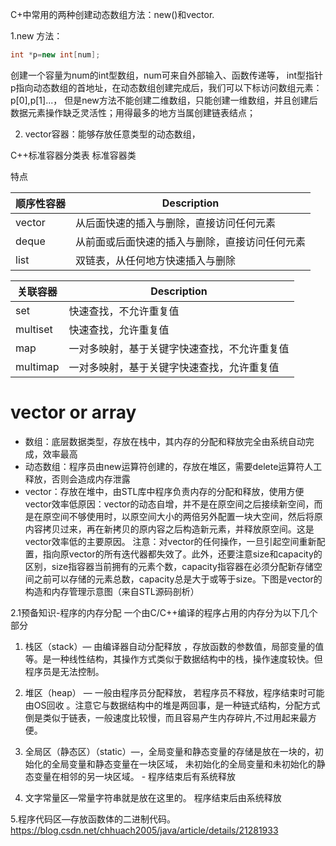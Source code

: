 C+中常用的两种创建动态数组方法：new()和vector.

1.new 方法：
```cpp
int *p=new int[num];
```
创建一个容量为num的int型数组，num可来自外部输入、函数传递等，
int型指针p指向动态数组的首地址，在动态数组创建完成后，我们可以下标访问数组元素：p[0],p[1]...，
但是new方法不能创建二维数组，只能创建一维数组，并且创建后数据元素操作缺乏灵活性；用得最多的地方当属创建链表结点；

2. vector容器：能够存放任意类型的动态数组，

C++标准容器分类表
标准容器类

特点

| 顺序性容器 | Description |
|--------- | -------- |
| vector | 从后面快速的插入与删除，直接访问任何元素 |
| deque | 从前面或后面快速的插入与删除，直接访问任何元素 |
| list | 双链表，从任何地方快速插入与删除 |

| 关联容器| Description|
|--------- | -------- |
set | 快速查找，不允许重复值
multiset | 快速查找，允许重复值
map | 一对多映射，基于关键字快速查找，不允许重复值
multimap | 一对多映射，基于关键字快速查找，允许重复值

# vector or array 
* 数组：底层数据类型，存放在栈中，其内存的分配和释放完全由系统自动完成，效率最高
* 动态数组：程序员由new运算符创建的，存放在堆区，需要delete运算符人工释放，否则会造成内存泄露
* vector：存放在堆中，由STL库中程序负责内存的分配和释放，使用方便
vector效率低原因：vector的动态自增，并不是在原空间之后接续新空间，而是在原空间不够使用时，以原空间大小的两倍另外配置一块大空间，然后将原内容拷贝过来，再在新拷贝的原内容之后构造新元素，并释放原空间。这是vector效率低的主要原因。
注意：对vector的任何操作，一旦引起空间重新配置，指向原vector的所有迭代器都失效了。此外，还要注意size和capacity的区别，size指容器当前拥有的元素个数，capacity指容器在必须分配新存储空间之前可以存储的元素总数，capacity总是大于或等于size。下图是vector的构造和内存管理示意图（来自STL源码剖析）

2.1预备知识-程序的内存分配
一个由C/C++编译的程序占用的内存分为以下几个部分

1. 栈区（stack）— 由编译器自动分配释放 ，存放函数的参数值，局部变量的值等。是一种线性结构，其操作方式类似于数据结构中的栈，操作速度较快。但程序员是无法控制。

2. 堆区（heap） — 一般由程序员分配释放， 若程序员不释放，程序结束时可能由OS回收 。注意它与数据结构中的堆是两回事，是一种链式结构，分配方式倒是类似于链表，一般速度比较慢，而且容易产生内存碎片,不过用起来最方便。

3. 全局区（静态区）（static）—，全局变量和静态变量的存储是放在一块的，初始化的全局变量和静态变量在一块区域， 未初始化的全局变量和未初始化的静态变量在相邻的另一块区域。 - 程序结束后有系统释放 

4. 文字常量区—常量字符串就是放在这里的。 程序结束后由系统释放

5.程序代码区—存放函数体的二进制代码。
https://blog.csdn.net/chhuach2005/java/article/details/21281933
